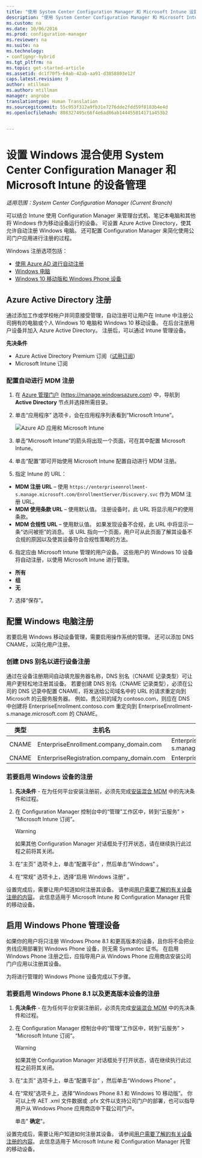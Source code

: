```yaml
---
title: "使用 System Center Configuration Manager 和 Microsoft Intune 设置 Windows 混合设备管理 | Microsoft Docs"
description: "使用 System Center Configuration Manager 和 Microsoft Intune 设置 Windows 设备管理。"
ms.custom: na
ms.date: 10/06/2016
ms.prod: configuration-manager
ms.reviewer: na
ms.suite: na
ms.technology:
- configmgr-hybrid
ms.tgt_pltfrm: na
ms.topic: get-started-article
ms.assetid: dc1f70f5-64ab-42ab-aa91-d3858803e12f
caps.latest.revision: 9
author: mtillman
ms.author: mtillman
manager: angrobe
translationtype: Human Translation
ms.sourcegitcommit: 55c953f312a9fb31e7276dde2fdd59f8183b4e4d
ms.openlocfilehash: 808327495c66f4e6ad86ab144455014171a453b2


---
```

# <a name="set-up-windows-hybrid-device-management-with-system-center-configuration-manager-and-microsoft-intune"></a>设置 Windows 混合使用 System Center Configuration Manager 和 Microsoft Intune 的设备管理

*适用范围：System Center Configuration Manager (Current Branch)*

可以结合 Intune 使用 Configuration Manager 来管理台式机、笔记本电脑和其他将 Windows 作为移动设备运行的设备。 可设置 Azure Active Directory，使其允许自动注册 Windows 电脑。 还可配置 Configuration Manager 来简化使用公司门户应用进行注册的过程。


Windows 注册选项包括：

- [使用 Azure AD 进行自动注册](#azure-active-directory-enrollment)
- [Windows 电脑](#set-up-windows-device-enrollment)
- [Windows 10 移动版和 Windows Phone 设备](#enable-windows-phone-devices)

## <a name="azure-active-directory-enrollment"></a>Azure Active Directory 注册

通过添加工作或学校帐户并同意接受管理，自动注册可让用户在 Intune 中注册公司拥有的电脑或个人 Windows 10 电脑和 Windows 10 移动设备。 在后台注册用户设备并加入 Azure Active Directory。 注册后，可以通过 Intune 管理设备。

**先决条件**
- Azure Active Directory Premium 订阅（[试用订阅](http://go.microsoft.com/fwlink/?LinkID=816845)）
- Microsoft Intune 订阅


### <a name="configure-automatic-mdm-enrollment"></a>配置自动进行 MDM 注册

1. 在 [Azure 管理门户](https://manage.windowsazure.com) (https://manage.windowsazure.com) 中，导航到 **Active Directory** 节点并选择所需目录。

2. 单击“应用程序” 选项卡，会在应用程序列表看到“Microsoft Intune”。

    ![Azure AD 应用和 Microsoft Intune](../media/aad-intune-app.png)

3. 单击“Microsoft Intune”的箭头将出现一个页面，可在其中配置 Microsoft Intune。

4. 单击“配置”即可开始使用 Microsoft Intune 配置自动进行 MDM 注册。

5. 指定 Intune 的 URL：

  - **MDM 注册 URL** – 使用 `https://enterpriseenrollment-s.manage.microsoft.com/EnrollmentServer/Discovery.svc` 作为 MDM 注册 URL。
  - **MDM 使用条款 URL** – 使用默认值。 注册设备时，此 URL 将显示用户的使用条款。
  - **MDM 合规性 URL** – 使用默认值。 如果发现设备不合规，此 URL 中将显示一条“访问被拒”的消息。 该 URL 指向一个页面，用户可从此页面了解其设备不合规的原因以及使其设备符合合规性策略的方法。

6.  指定应由 Microsoft Intune 管理的用户设备。 这些用户的 Windows 10 设备将自动注册，以使用 Microsoft Intune 进行管理。

  - **所有**
  - **组**
  - **无**

7. 选择“保存”。

## <a name="configure-windows-pc-enrollment"></a>配置 Windows 电脑注册
 若要启用 Windows 移动设备管理，需要启用操作系统的管理。  还可以添加 DNS CNAME，以简化用户注册。

### <a name="create-dns-alias-for-device-enrollment"></a>创建 DNS 别名以进行设备注册  
 通过在设备注册期间自动填充服务器名称，DNS 别名（CNAME 记录类型）可让用户更轻松地注册其设备。 若要创建 DNS 别名（CNAME 记录类型），必须在公司的 DNS 记录中配置 CNAME，将发送给公司域名中的 URL 的请求重定向到 Microsoft 的云服务服务器。  例如，贵公司的域为 contoso.com，则应在 DNS 中创建将 EnterpriseEnrollment.contoso.com 重定向到 EnterpriseEnrollment-s.manage.microsoft.com 的 CNAME。  

|类型|主机名|指向|  
|----------|---------------|---------------|  
|CNAME|EnterpriseEnrollment.company_domain.com|EnterpriseEnrollment-s.manage.microsoft.com|  
|CNAME|EnterpriseRegistration.company_domain.com|EnterpriseRegistration.windows.net|  
### <a name="to-enable-enrollment-for-windows-devices"></a>若要启用 Windows 设备的注册  

1.  **先决条件** - 在为任何平台安装注册前，必须先完成[安装混合 MDM](setup-hybrid-mdm.md) 中的先决条件和过程。  

2.  在 Configuration Manager 控制台中的“管理”工作区中，转到“云服务” > “Microsoft Intune 订阅”。  

    > [!WARNING]  
    >  如果其他 Configuration Manager 对话框处于打开状态，请在继续执行此过程之前将其关闭。  

3.  在“主页”  选项卡上，单击“配置平台” ，然后单击“Windows” 。  

4.  在“常规”  选项卡上，选择“启用 Windows 注册” 。  

 设置完成后，需要让用户知道如何注册其设备。 请参阅[用户需要了解的有关设备注册的内容](https://docs.microsoft.com/intune/deploy-use/what-to-tell-your-end-users-about-using-microsoft-intune)。 此信息适用于 Microsoft Intune 和 Configuration Manager 托管的移动设备。

## <a name="enable-windows-phone-devices"></a>启用 Windows Phone 管理设备  
  如果你的用户将只注册 Windows Phone 8.1 和更高版本的设备，且你将不会把业务线应用部署到 Windows Phone 设备，则无需 Symantec 证书。 在启用 Windows Phone 注册之后，应指导用户从 Windows Phone 应用商店安装公司门户应用以注册其设备。  

  为将进行管理的 Windows Phone 设备完成以下步骤。  

### <a name="to-enable-enrollment-for-windows-phone-81-and-later-devices"></a>若要启用 Windows Phone 8.1 以及更高版本设备的注册  

 1.  **先决条件** - 在为任何平台安装注册前，必须先完成[安装混合 MDM](setup-hybrid-mdm.md) 中的先决条件和过程。  

 2.  在 Configuration Manager 控制台中的“管理”工作区中，转到“云服务” > “Microsoft Intune 订阅”。  

     > [!WARNING]  
     >  如果其他 Configuration Manager 对话框处于打开状态，请在继续执行此过程之前将其关闭。  

 3.  在“主页”  选项卡上，单击“配置平台” ，然后单击“Windows Phone” 。  

 4.  在“常规”选项卡上，选择“Windows Phone 8.1 和 Windows 10 移动版”。 你可以上传 AET .xml 文件数据或 .pfx 文件以支持公司门户的部署，也可以指导用户从 Windows Phone 应用商店中下载公司门户。  

      单击" **确定**"。  

  设置完成后，需要让用户知道如何注册其设备。 请参阅[用户需要了解的有关设备注册的内容](https://docs.microsoft.com/intune/deploy-use/what-to-tell-your-end-users-about-using-microsoft-intune)。 此信息适用于 Microsoft Intune 和 Configuration Manager 托管的移动设备。  



<!--HONumber=Dec16_HO3-->


